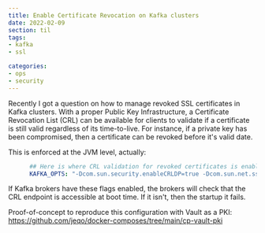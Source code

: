 ```yaml
---
title: Enable Certificate Revocation on Kafka clusters
date: 2022-02-09
section: til
tags:
- kafka
- ssl

categories:
- ops
- security
---
```


Recently I got a question on how to manage revoked SSL certificates in Kafka clusters.
With a proper Public Key Infrastructure, a Certificate Revocation List (CRL) can be available for clients to validate if a certificate is still valid regardless of its time-to-live.
For instance, if a private key has been compromised, then a certificate can be revoked before it's valid date.

<!--more-->

This is enforced at the JVM level, actually: 

```yaml
      ## Here is where CRL validation for revoked certificates is enabled.
      KAFKA_OPTS: "-Dcom.sun.security.enableCRLDP=true -Dcom.sun.net.ssl.checkRevocation=true"
```

If Kafka brokers have these flags enabled, the brokers will check that the CRL endpoint is accessible at boot time.
If it isn't, then the startup it fails.

Proof-of-concept to reproduce this configuration with Vault as a PKI: https://github.com/jeqo/docker-composes/tree/main/cp-vault-pki
